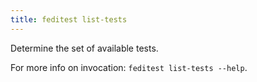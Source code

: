 ```yaml
---
title: feditest list-tests
---
```


Determine the set of available tests.

For more info on invocation: `feditest list-tests --help`.